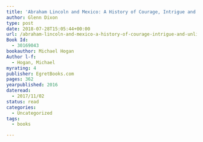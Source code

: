 ```yaml
---
title: 'Abraham Lincoln and Mexico: A History of Courage, Intrigue and Unlikely Friendships'
author: Glenn Dixon
type: post
date: 2018-07-28T15:05:44+00:00
url: /abraham-lincoln-and-mexico-a-history-of-courage-intrigue-and-unlikely-friendships/
Book Id:
  - 30169043
bookauthor: Michael Hogan
Author l-f:
  - Hogan, Michael
myrating: 4
publisher: EgretBooks.com
pages: 362
yearpublished: 2016
dateread:
  - 2017/11/02
status: read
categories:
  - Uncategorized
tags:
  - books

---
```

